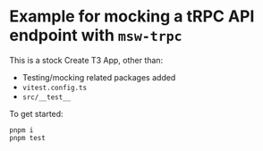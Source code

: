 # Example for mocking a tRPC API endpoint with `msw-trpc`

This is a stock Create T3 App, other than:
- Testing/mocking related packages added
- `vitest.config.ts`
- `src/__test__`

To get started:
```
pnpm i
pnpm test
```
